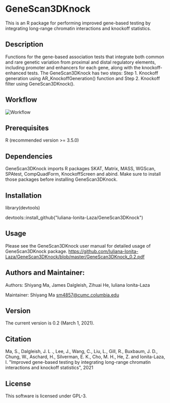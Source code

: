 # GeneScan3DKnock 
This is an R package for performing improved gene-based testing by integrating long-range chromatin interactions and knockoff statistics.

## Description
Functions for the gene-based association tests that integrate both common and rare genetic variation from proximal and distal regulatory elements, including promoter and enhancers for each gene, along with the knockoff-enhanced tests. The GeneScan3DKnock has two steps: Step 1. Knockoff generation using AR_KnockoffGeneration() function and Step 2. Knockoff filter using GeneScan3DKnock().

## Workflow
![Workflow](https://user-images.githubusercontent.com/57265092/99107266-8c690a80-25b3-11eb-8fe1-ceb388bffa38.jpg)

## Prerequisites
R (recommended version >= 3.5.0)

## Dependencies
GeneScan3DKnock imports R packages SKAT, Matrix, MASS, WGScan, SPAtest, CompQuadForm, KnockoffScreen and abind. Make sure to install those packages before installing GeneScan3DKnock.
    
## Installation
library(devtools) 

devtools::install_github("Iuliana-Ionita-Laza/GeneScan3DKnock")

## Usage
Please see the GeneScan3DKnock user manual for detailed usage of GeneScan3DKnock package. https://github.com/Iuliana-Ionita-Laza/GeneScan3DKnock/blob/master/GeneScan3DKnock_0.2.pdf

## Authors and Maintainer: 
Authors: Shiyang Ma, James Dalgleish, Zihuai He, Iuliana Ionita-Laza

Maintainer: Shiyang Ma <sm4857@cumc.columbia.edu>

## Version
The current version is 0.2 (March 1, 2021).

## Citation
Ma, S., Dalgleish, J. L ., Lee, J., Wang, C., Liu, L., Gill, R., Buxbaum, J. D., Chung, W., Aschard, H., Silverman, E. K., Cho, M. H., He, Z. and Ionita-Laza, I. "Improved gene-based testing by integrating long-range chromatin interactions and knockoff statistics", 2021

## License
This software is licensed under GPL-3.

